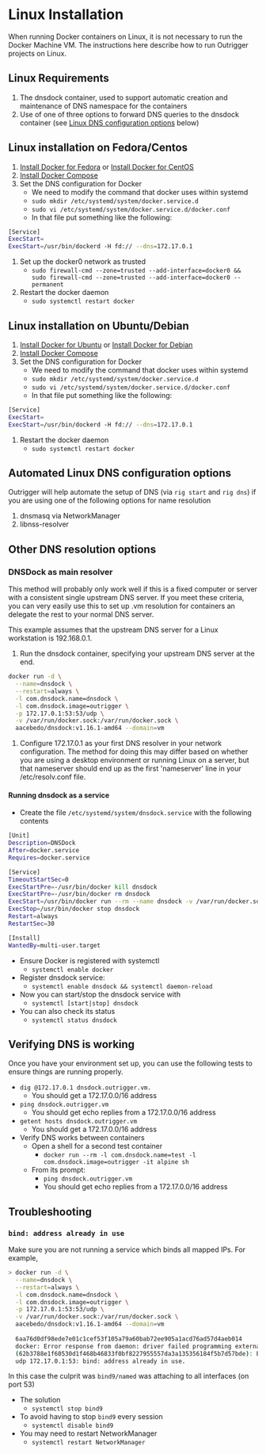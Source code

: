 # Linux Installation

When running Docker containers on Linux, it is not necessary to run the Docker Machine VM. The instructions here describe 
how to run Outrigger projects on Linux.

## Linux Requirements

1. The dnsdock container, used to support automatic creation and maintenance of DNS namespace for the containers
1. Use of one of three options to forward DNS queries to the dnsdock container (see 
[Linux DNS configuration options](#markdown-header-linux-dns-configuration-options) below)

## Linux installation on Fedora/Centos

1. [Install Docker for Fedora](https://docs.docker.com/engine/installation/linux/fedora/) or 
[Install Docker for CentOS](https://docs.docker.com/engine/installation/linux/centos/)
1. [Install Docker Compose](https://docs.docker.com/compose/install/)
1. Set the DNS configuration for Docker
    - We need to modify the command that docker uses within systemd
    - `sudo mkdir /etc/systemd/system/docker.service.d`
    - `sudo vi /etc/systemd/system/docker.service.d/docker.conf`
    - In that file put something like the following:    
```bash
[Service]
ExecStart=
ExecStart=/usr/bin/dockerd -H fd:// --dns=172.17.0.1
```
1. Set up the docker0 network as trusted
    - `sudo firewall-cmd --zone=trusted --add-interface=docker0 && sudo firewall-cmd --zone=trusted --add-interface=docker0 --permanent`
1. Restart the docker daemon
    - `sudo systemctl restart docker`

## Linux installation on Ubuntu/Debian

1. [Install Docker for Ubuntu](https://docs.docker.com/engine/installation/linux/ubuntu/) or 
[Install Docker for Debian](https://docs.docker.com/engine/installation/linux/debian/)
1. [Install Docker Compose](https://docs.docker.com/compose/install/)
1. Set the DNS configuration for Docker
    - We need to modify the command that docker uses within systemd
    - `sudo mkdir /etc/systemd/system/docker.service.d`
    - `sudo vi /etc/systemd/system/docker.service.d/docker.conf`
    - In that file put something like the following:      
```bash
[Service]
ExecStart=
ExecStart=/usr/bin/dockerd -H fd:// --dns=172.17.0.1
```
1. Restart the docker daemon
    - `sudo systemctl restart docker`

## Automated Linux DNS configuration options

Outrigger will help automate the setup of DNS (via `rig start` and `rig dns`) if you are using one of the following options for name resolution

1. dnsmasq via NetworkManager
1. libnss-resolver

## Other DNS resolution options

### DNSDock as main resolver

This method will probably only work well if this is a fixed computer or server with a consistent single upstream DNS 
server. If you meet these criteria, you can very easily use this to set up .vm resolution for containers an delegate the 
rest to your normal DNS server.

This example assumes that the upstream DNS server for a Linux workstation is 192.168.0.1.

1. Run the dnsdock container, specifying your upstream DNS server at the end.

```bash
docker run -d \
  --name=dnsdock \
  --restart=always \
  -l com.dnsdock.name=dnsdock \
  -l com.dnsdock.image=outrigger \
  -p 172.17.0.1:53:53/udp \
  -v /var/run/docker.sock:/var/run/docker.sock \
  aacebedo/dnsdock:v1.16.1-amd64 --domain=vm
```

1. Configure 172.17.0.1 as your first DNS resolver in your network configuration. The method for doing this may differ 
based on whether you are using a desktop environment or running Linux on a server, but that nameserver should end up as 
the first 'nameserver' line in your /etc/resolv.conf file.

#### Running dnsdock as a service

- Create the file `/etc/systemd/system/dnsdock.service` with the following contents

```bash
[Unit]
Description=DNSDock
After=docker.service
Requires=docker.service

[Service]
TimeoutStartSec=0
ExecStartPre=-/usr/bin/docker kill dnsdock
ExecStartPre=-/usr/bin/docker rm dnsdock
ExecStart=/usr/bin/docker run --rm --name dnsdock -v /var/run/docker.sock:/var/run/docker.sock -l com.dnsdock.name=dnsdock -l com.dnsdock.image=outrigger -p 172.17.0.1:53:53/udp aacebedo/dnsdock:v1.16.1-amd64  --domain=vm
ExecStop=/usr/bin/docker stop dnsdock
Restart=always
RestartSec=30

[Install]
WantedBy=multi-user.target
```

- Ensure Docker is registered with systemctl
    - `systemctl enable docker`
- Register dnsdock service: 
    - `systemctl enable dnsdock && systemctl daemon-reload`
- Now you can start/stop the dnsdock service with 
    - `systemctl [start|stop] dnsdock`
- You can also check its status 
    - `systemctl status dnsdock`

## Verifying DNS is working

Once you have your environment set up, you can use the following tests to ensure things are running properly.

- `dig @172.17.0.1 dnsdock.outrigger.vm.`
    - You should get a 172.17.0.0/16 address
- `ping dnsdock.outrigger.vm`
    - You should get echo replies from a 172.17.0.0/16 address
- `getent hosts dnsdock.outrigger.vm`
    - You should get a 172.17.0.0/16 address
- Verify DNS works between containers
    - Open a shell for a second test container
        - `docker run --rm -l com.dnsdock.name=test -l com.dnsdock.image=outrigger -it alpine sh`
    - From its prompt: 
        - `ping dnsdock.outrigger.vm`
        - You should get echo replies from a 172.17.0.0/16 address

## Troubleshooting

### `bind: address already in use`

Make sure you are not running a service which binds all mapped IPs.  For example,

```bash
> docker run -d \
  --name=dnsdock \
  --restart=always \
  -l com.dnsdock.name=dnsdock \
  -l com.dnsdock.image=outrigger \
  -p 172.17.0.1:53:53/udp \
  -v /var/run/docker.sock:/var/run/docker.sock \
  aacebedo/dnsdock:v1.16.1-amd64 --domain=vm
  
  6aa76d0df98ede7e01c1cef53f105a79a60bab72ee905a1acd76ad57d4aeb014
  docker: Error response from daemon: driver failed programming external connectivity on endpoint dnsdock
  (62b3788e1f60530d1f468b46833f0bf8227955557da3a135356184f5b7d57bde): Error starting userland proxy: listen
  udp 172.17.0.1:53: bind: address already in use.
```

In this case the culprit was `bind9/named` was attaching to all interfaces (on port 53)

- The solution
    - `systemctl stop bind9`
- To avoid having to stop `bind9` every session
    - `systemctl disable bind9`
- You may need to restart NetworkManager
    - `systemctl restart NetworkManager`
